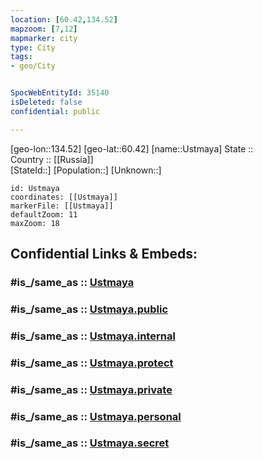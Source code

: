 ```yaml
---
location: [60.42,134.52] 
mapzoom: [7,12] 
mapmarker: city 
type: City
tags:
- geo/City


SpocWebEntityId: 35140
isDeleted: false
confidential: public

---
```

[geo-lon::134.52] 
[geo-lat::60.42] 
[name::Ustmaya] 
State ::  
Country :: [[Russia]]  
[StateId::] 
[Population::] 
[Unknown::] 


```leaflet
id: Ustmaya
coordinates: [[Ustmaya]] 
markerFile: [[Ustmaya]] 
defaultZoom: 11 
maxZoom: 18
```


## Confidential Links & Embeds: 

### #is_/same_as :: [Ustmaya](/_Standards/Earth/Continent/Asia/Asia~North/Asia~NorthEast/Sakha(Yakutia)~Republic/City/Ustmaya.md) 

### #is_/same_as :: [Ustmaya.public](/_public/Earth/Continent/Asia/Asia~North/Asia~NorthEast/Sakha(Yakutia)~Republic/City/Ustmaya.public.md) 

### #is_/same_as :: [Ustmaya.internal](/_internal/Earth/Continent/Asia/Asia~North/Asia~NorthEast/Sakha(Yakutia)~Republic/City/Ustmaya.internal.md) 

### #is_/same_as :: [Ustmaya.protect](/_protect/Earth/Continent/Asia/Asia~North/Asia~NorthEast/Sakha(Yakutia)~Republic/City/Ustmaya.protect.md) 

### #is_/same_as :: [Ustmaya.private](/_private/Earth/Continent/Asia/Asia~North/Asia~NorthEast/Sakha(Yakutia)~Republic/City/Ustmaya.private.md) 

### #is_/same_as :: [Ustmaya.personal](/_personal/Earth/Continent/Asia/Asia~North/Asia~NorthEast/Sakha(Yakutia)~Republic/City/Ustmaya.personal.md) 

### #is_/same_as :: [Ustmaya.secret](/_secret/Earth/Continent/Asia/Asia~North/Asia~NorthEast/Sakha(Yakutia)~Republic/City/Ustmaya.secret.md)

